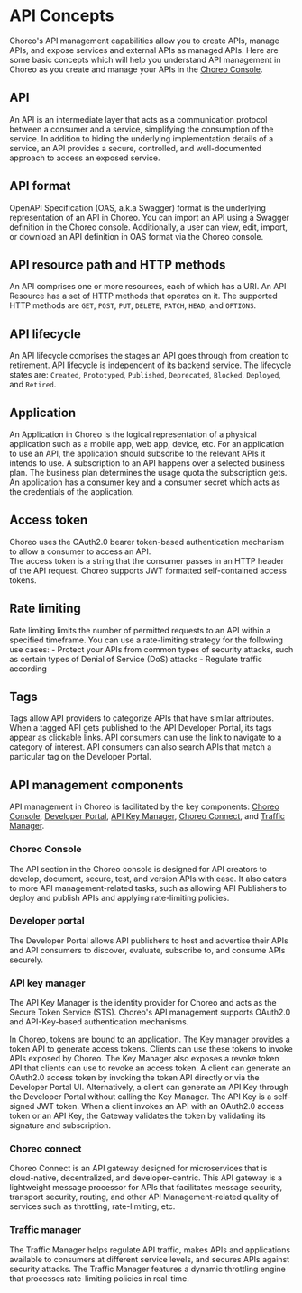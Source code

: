 # API Concepts
Choreo's API management capabilities allow you to create APIs, manage APIs, and expose services and external APIs as managed APIs. Here are some basic concepts which will help you understand API management in Choreo as you create and manage your APIs in the [Choreo Console]({{choreo_console}}).
 
## API
An API is an intermediate layer that acts as a communication protocol between a consumer and a service, simplifying the consumption of the service. In addition to hiding the underlying implementation details of a service, an API provides a secure, controlled, and well-documented approach to access an exposed service.

## API format
OpenAPI Specification (OAS, a.k.a Swagger) format is the underlying representation of an API in Choreo. You can import an API using a Swagger definition in the Choreo console. Additionally, a user can view, edit, import, or download an API definition in OAS format via the Choreo console.

## API resource path and HTTP methods
An API comprises one or more resources, each of which has a URI. An API Resource has a set of HTTP methods that operates on it. The supported HTTP methods are `GET`, `POST`, `PUT`, `DELETE`, `PATCH`, `HEAD`, and `OPTIONS`.

## API lifecycle
An API lifecycle comprises the stages an API goes through from creation to retirement. API lifecycle is independent of its backend service. The lifecycle states are: `Created`, `Prototyped`, `Published`, `Deprecated`, `Blocked`, `Deployed`, and `Retired`.

## Application
An Application in Choreo is the logical representation of a physical application such as a mobile app, web app, device, etc. For an application to use an API, the application should subscribe to the relevant APIs it intends to use. A subscription to an API happens over a selected business plan.  The business plan determines the usage quota the subscription gets. An application has a consumer key and a consumer secret which acts as the credentials of the application.

## Access token
Choreo uses the OAuth2.0 bearer token-based authentication mechanism to allow a consumer to access an API.  
The access token is a string that the consumer passes in an HTTP header of the API request. Choreo supports JWT formatted self-contained access tokens.

## Rate limiting
Rate limiting limits the number of permitted requests to an API within a specified timeframe. You can use a rate-limiting strategy for the following use cases:
    - Protect your APIs from common types of security attacks, such as certain types of Denial of Service (DoS) attacks 
    - Regulate traffic according 
    
## Tags
Tags allow API providers to categorize APIs that have similar attributes. When a tagged API gets published to the API Developer Portal, its tags appear as clickable links. API consumers can use the link to navigate to a category of interest. API consumers can also search APIs that match a particular tag on the Developer Portal.

## API management components
API management in Choreo is facilitated by the key components: [Choreo Console](#choreo-console), [Developer Portal](#developer-portal), [API Key Manager](#api-key-manager), [Choreo Connect](#choreo-connect), and [Traffic Manager](#traffic-manager).  

### Choreo Console
The API section in the Choreo console is designed for API creators to develop, document, secure, test, and version APIs with ease. It also caters to more API management-related tasks, such as allowing API Publishers to deploy and publish APIs and applying rate-limiting policies.

### Developer portal
The Developer Portal allows API publishers to host and advertise their APIs and API consumers to discover, evaluate, subscribe to, and consume APIs securely.

### API key manager
The API Key Manager is the identity provider for Choreo and acts as the Secure Token Service (STS). Choreo's API management supports OAuth2.0 and API-Key-based authentication mechanisms.

In Choreo, tokens are bound to an application. The Key manager provides a token API to generate access tokens. Clients can use these tokens to invoke APIs exposed by Choreo. The Key Manager also exposes a revoke token API that clients can use to revoke an access token. A client can generate an OAuth2.0 access token by invoking the token API directly or via the Developer Portal UI. Alternatively, a client can generate an API Key through the Developer Portal without calling the Key Manager. The API Key is a self-signed JWT token. When a client invokes an API with an OAuth2.0 access token or an API Key, the Gateway validates the token by validating its signature and subscription.

### Choreo connect

Choreo Connect is an API gateway designed for microservices that is cloud-native, decentralized, and developer-centric. This API gateway is a lightweight message processor for APIs that facilitates message security, transport security, routing, and other API Management-related quality of services such as throttling, rate-limiting, etc.

### Traffic manager 

The Traffic Manager helps regulate API traffic, makes APIs and applications available to consumers at different service levels, and secures APIs against security attacks. The Traffic Manager features a dynamic throttling engine that processes rate-limiting policies in real-time. 
